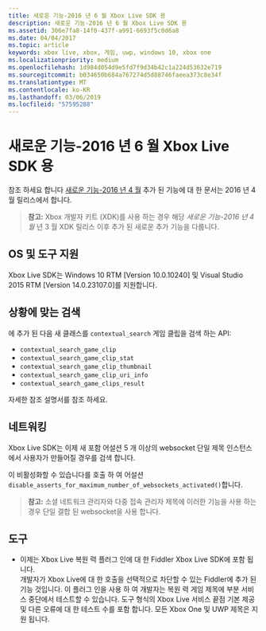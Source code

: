 ```yaml
---
title: 새로운 기능-2016 년 6 월 Xbox Live SDK 용
description: 새로운 기능-2016 년 6 월 Xbox Live SDK 용
ms.assetid: 306e7fa8-14f0-437f-a991-6693f5c0d6a8
ms.date: 04/04/2017
ms.topic: article
keywords: xbox live, xbox, 게임, uwp, windows 10, xbox one
ms.localizationpriority: medium
ms.openlocfilehash: 1d984d054d9e5fd7f9d34b42c1a224d53632e719
ms.sourcegitcommit: b034650b684a767274d5d88746faeea373c8e34f
ms.translationtype: MT
ms.contentlocale: ko-KR
ms.lasthandoff: 03/06/2019
ms.locfileid: "57595288"
---
```

# <a name="whats-new-for-the-xbox-live-sdk---june-2016"></a>새로운 기능-2016 년 6 월 Xbox Live SDK 용

참조 하세요 합니다 [새로운 기능-2016 년 4 월](1604-whats-new.md) 추가 된 기능에 대 한 문서는 2016 년 4 월 릴리스에서 합니다.

> **참고:** Xbox 개발자 키트 (XDK)를 사용 하는 경우 해당 *새로운 기능-2016 년 4 월* 년 3 월 XDK 릴리스 이후 추가 된 새로운 추가 기능을 다룹니다.

## <a name="os-and-tool-support"></a>OS 및 도구 지원
Xbox Live SDK는 Windows 10 RTM [Version 10.0.10240] 및 Visual Studio 2015 RTM [Version 14.0.23107.0]를 지원합니다.

## <a name="contextual-search"></a>상황에 맞는 검색
에 추가 된 다음 새 클래스를 `contextual_search` 게임 클립을 검색 하는 API:

* `contextual_search_game_clip`
* `contextual_search_game_clip_stat`
* `contextual_search_game_clip_thumbnail`
* `contextual_search_game_clip_uri_info`
* `contextual_search_game_clips_result`

자세한 참조 설명서를 참조 하세요.

## <a name="networking"></a>네트워킹
Xbox Live SDK는 이제 새 포함 어설션 5 개 이상의 websocket 단일 제목 인스턴스에서 사용자가 만들어질 경우를 검색 합니다.

이 비활성화할 수 있습니다를 호출 하 여 어설션 `disable_asserts_for_maximum_number_of_websockets_activated()`합니다.

> **참고:** 소셜 네트워크 관리자와 다중 접속 관리자 제목에 이러한 기능을 사용 하는 경우 단일 결합 된 websocket을 사용 합니다.

## <a name="tools"></a>도구
* 이제는 Xbox Live 복원 력 플러그 인에 대 한 Fiddler Xbox Live SDK에 포함 됩니다.  
개발자가 Xbox Live에 대 한 호출을 선택적으로 차단할 수 있는 Fiddler에 추가 된 기능 것입니다.
이 플러그 인을 사용 하 여 개발자는 복원 력 게임 제목에 부분 서비스 중단에서 테스트할 수 있습니다.
도구 형식의 Xbox Live 서비스 끝점 기본 제공 및 다른 오류에 대 한 테스트 수를 포함 합니다.
모든 Xbox One 및 UWP 제목은 지원 됩니다.
